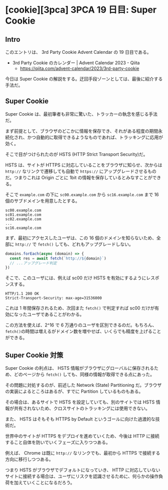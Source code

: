 # [cookie][3pca] 3PCA 19 日目: Super Cookie

## Intro

このエントリは、 3rd Party Cookie Advent Calendar の 19 日目である。

- 3rd Party Cookie のカレンダー | Advent Calendar 2023 - Qiita
  - https://qiita.com/advent-calendar/2023/3rd-party-cookie

今日は Super Cookie の解説をする。迂回手段ゾーンとしては、最後に紹介する手法だ。


## Super Cookie

Super Cookie は、最初筆者も非常に驚いた、トラッカーの執念を感じる手法だ。

まず前提として、ブラウザのどこかに情報を保存でき、それがある程度の期間永続化され、かつ自動的に取得できるようなものであれば、トラッキングに応用が効く。

そこで目がつけられたのが HSTS (HTTP Strict Transport Security)だ。

HSTS は、サイトが HTTPS に対応していることをブラウザに知らせ、次からは `http://` なリンクで遷移しても自動で `https://` にアップグレードさせるものだ。つまりこれは Origin ごとに 1bit の情報を保存しているとみなすことができる。

そこで `example.com` の下に `sc00.example.com` から `sc16.example.com` まで 16 個のサブドメインを用意したとする。

```
sc00.example.com
sc01.example.com
sc02.example.com
...
sc16.example.com
```

まず、最初にアクセスしたユーザは、この 16 個のドメインを知らないため、全部に `http://` で `fetch()` しても、どれもアップグレードしない。

```js
domains.forEach(async (domain) => {
  const res = await fetch(`http://${domain}`)
  // ...アップグレード判定
})
```

そこで、このユーザには、例えば sc00 だけ HSTS を有効にするようにレスポンスする。

```http
HTTP/1.1 200 OK
Strict-Transport-Security: max-age=31536000
```

これは 1 年間保存されるため、次回また `fetch()` で判定すれば sc00 だけが有効になったユーザであることがわかる。

この方法を使えば、2^16 で 6 万通りのユーザを区別できるのだ。もちろん、`fetch()`の時間は増えるがドメイン数を増やせば、いくらでも精度を上げることができる。


## Super Cookie 対策

Super Cookie の利点は、 HSTS 情報がブラウザにグローバルに保存されるため、どのページから `fetch()` しても、同様の情報が取得できる点にあった。

その問題に対処するのが、前述した Network (State) Partitioning だ。ブラウザの実装によるところはあるが、すでに Partition しているものもある。

その場合は、あるサイトで HSTS を設定していても、別のサイトでは HSTS 情報が共有されないため、クロスサイトのトラッキングには使用できない。

また、 HSTS はそもそも HTTPS by Default というゴールに向けた過渡的な技術だ。

世界中のサイトが HTTPS をデプロイを進めていくため、今後は HTTP に接続すること自体を防いでいくフェーズに入りつつある。

例えば、 Chrome は既に `http://` なリンクでも、最初から HTTPS で接続する方向に移行しつつある。

つまり HSTS がブラウザでデフォルトになっていき、 HTTP に対応していないサイトに接続する場合は、ユーザにリスクを認識させるために、何らかの操作負荷を加えていくことになるだろう。